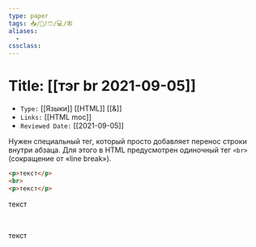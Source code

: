 ```yaml
---
type: paper
tags: 📥️/📜️/🩳/💻/🕸
aliases:
  - 
cssclass: 
---
```




# Title: **[[тэг br 2021-09-05]]**
- `Type:` [[Языки]] [[HTML]] [[&]]
- `Links:` [[HTML moc]]
- `Reviewed Date:` [[2021-09-05]]

Нужен специальный тег, который просто добавляет перенос строки внутри абзаца. Для этого в HTML предусмотрен одиночный тег `<br>` (сокращение от «line break»).

```html
<p>текст</p>
<br>
<p>текст</p>
```


<p>текст</p>
<br>
<p>текст</p>